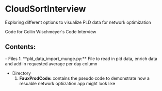 <h1>CloudSortInterview</h1>

Exploring different options to visualize PLD data for network optimization 

Code for Collin Wischmeyer's Code Interview 

<h2>Contents:</h2>
- Files
  1. **pld_data_import_munge.py:** File to read in pld data, enrich data and add in requested average per day column

- Directory
  1. **FauxProdCode:** contains the pseudo code to demonstrate how a resuable network optiization app might look like 



